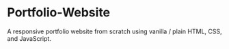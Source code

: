 # Portfolio-Website
 A responsive portfolio website from scratch using vanilla / plain HTML, CSS, and JavaScript.
